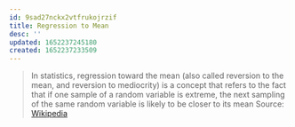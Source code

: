 ```yaml
---
id: 9sad27nckx2vtfrukojrzif
title: Regression to Mean
desc: ''
updated: 1652237245180
created: 1652237233509
---
```


> In statistics, regression toward the mean (also called reversion to the mean, and reversion to mediocrity) is a concept that refers to the fact that if one sample of a random variable is extreme, the next sampling of the same random variable is likely to be closer to its mean
> Source: [Wikipedia](https://en.wikipedia.org/wiki/Regression_toward_the_mean)
